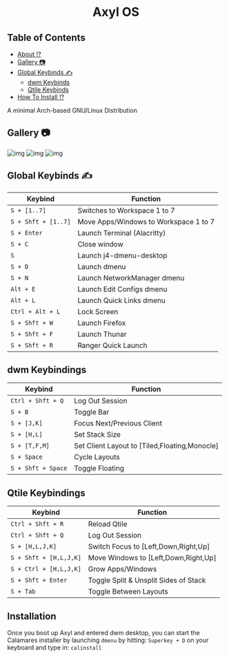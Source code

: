 <h1 align="center">Axyl OS</h1>

## Table of Contents

- [About ⁉️](#about)
- [Gallery 📷](#gal)
- [Global Keybinds ✍️](#keybinds)
    - [dwm Keybinds](#dwmkeys)
    - [Qtile Keybinds](#qtilekeys)
- [How To Install ⁉️](#install)


<a id="about"></a>
A minimal Arch-based GNU/Linux Distribution


<a id="gal"></a>
## Gallery 📷
![img](https://cdn.discordapp.com/attachments/891886464013566012/893031310786961438/Screenshot_2021-09-30-02-58-01_3840x1080.png)
![img](https://cdn.discordapp.com/attachments/891886464013566012/893031318315737118/Screenshot_2021-09-30-02-58-23_3840x1080.png)
![img](https://cdn.discordapp.com/attachments/891886464013566012/893031321234976788/Screenshot_2021-09-30-02-59-53_3840x1080.png)


<a id="keybinds"></a>
## Global Keybinds ✍️

|        Keybind         |                 Function                 |
| ---------------------- | ---------------------------------------- |
| `S + [1..7]`           | Switches to Workspace 1 to 7             |
| `S + Shft + [1..7]`    | Move Apps/Windows to Workspace 1 to 7    |
| `S + Enter`            | Launch Terminal (Alacritty)              |
| `S + C`                | Close window                             |
| `S`                    | Launch j4-dmenu-desktop                  |
| `S + D`                | Launch dmenu                             |
| `S + N`                | Launch NetworkManager dmenu              |
| `Alt + E`              | Launch Edit Configs dmenu                |
| `Alt + L`              | Launch Quick Links dmenu                 |
| `Ctrl + Alt + L`       | Lock Screen                              |
| `S + Shft + W`         | Launch Firefox                           |
| `S + Shft + F`         | Launch Thunar                            |
| `S + Shft + R`         | Ranger Quick Launch                      |


<a id="dwmkeys"></a>
## dwm Keybindings

|        Keybind         |                 Function                 |
| ---------------------- | ---------------------------------------- |
| `Ctrl + Shft + Q`      | Log Out Session                          |
| `S + B`                | Toggle Bar                               |
| `S + [J,K]`            | Focus Next/Previous Client               |
| `S + [H,L]`            | Set Stack Size                           |
| `S + [T,F,M]`          | Set Client Layout to [Tiled,Floating,Monocle]|
| `S + Space`            | Cycle Layouts                            |
| `S + Shft + Space`     | Toggle Floating                          |


<a id="qtilekeys"></a>
## Qtile Keybindings

|        Keybind         |                 Function                 |
| ---------------------- | ---------------------------------------- |
| `Ctrl + Shft + R`      | Reload Qtile                             |
| `Ctrl + Shft + Q`      | Log Out Session                          |
| `S + [H,L,J,K]`        | Switch Focus to [Left,Down,Right,Up]     |
| `S + Shft + [H,L,J,K]` | Move Windows to [Left,Down,Right,Up]     |
| `S + Ctrl + [H,L,J,K]` | Grow Apps/Windows                        |
| `S + Shft + Enter`     | Toggle Split & Unsplit Sides of Stack    |
| `S + Tab`              | Toggle Between Layouts                   |


<a id="install"></a>
## Installation
Once you boot up Axyl and entered dwm desktop, you can start the 
Calamares installer by launching `dmenu` by hitting: `Superkey + D` 
on your keyboard and type in: `calinstall`
